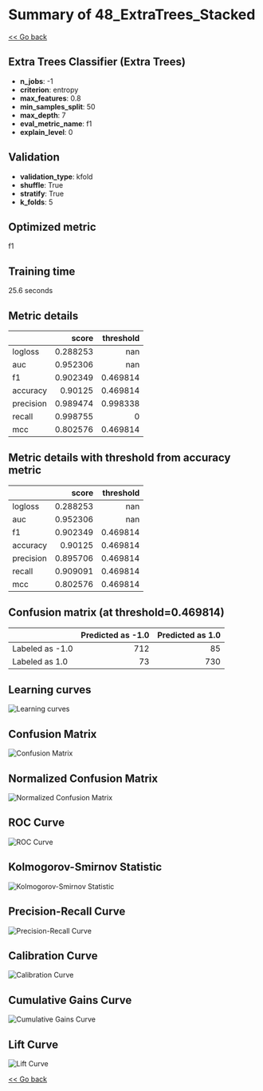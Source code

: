 # Summary of 48_ExtraTrees_Stacked

[<< Go back](../README.md)


## Extra Trees Classifier (Extra Trees)
- **n_jobs**: -1
- **criterion**: entropy
- **max_features**: 0.8
- **min_samples_split**: 50
- **max_depth**: 7
- **eval_metric_name**: f1
- **explain_level**: 0

## Validation
 - **validation_type**: kfold
 - **shuffle**: True
 - **stratify**: True
 - **k_folds**: 5

## Optimized metric
f1

## Training time

25.6 seconds

## Metric details
|           |    score |   threshold |
|:----------|---------:|------------:|
| logloss   | 0.288253 |  nan        |
| auc       | 0.952306 |  nan        |
| f1        | 0.902349 |    0.469814 |
| accuracy  | 0.90125  |    0.469814 |
| precision | 0.989474 |    0.998338 |
| recall    | 0.998755 |    0        |
| mcc       | 0.802576 |    0.469814 |


## Metric details with threshold from accuracy metric
|           |    score |   threshold |
|:----------|---------:|------------:|
| logloss   | 0.288253 |  nan        |
| auc       | 0.952306 |  nan        |
| f1        | 0.902349 |    0.469814 |
| accuracy  | 0.90125  |    0.469814 |
| precision | 0.895706 |    0.469814 |
| recall    | 0.909091 |    0.469814 |
| mcc       | 0.802576 |    0.469814 |


## Confusion matrix (at threshold=0.469814)
|                 |   Predicted as -1.0 |   Predicted as 1.0 |
|:----------------|--------------------:|-------------------:|
| Labeled as -1.0 |                 712 |                 85 |
| Labeled as 1.0  |                  73 |                730 |

## Learning curves
![Learning curves](learning_curves.png)
## Confusion Matrix

![Confusion Matrix](confusion_matrix.png)


## Normalized Confusion Matrix

![Normalized Confusion Matrix](confusion_matrix_normalized.png)


## ROC Curve

![ROC Curve](roc_curve.png)


## Kolmogorov-Smirnov Statistic

![Kolmogorov-Smirnov Statistic](ks_statistic.png)


## Precision-Recall Curve

![Precision-Recall Curve](precision_recall_curve.png)


## Calibration Curve

![Calibration Curve](calibration_curve_curve.png)


## Cumulative Gains Curve

![Cumulative Gains Curve](cumulative_gains_curve.png)


## Lift Curve

![Lift Curve](lift_curve.png)



[<< Go back](../README.md)
